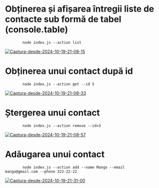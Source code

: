 # Obținerea și afișarea întregii liste de contacte sub formă de tabel (console.table)
            node index.js --action list


<a href="https://ibb.co/m8yhMd9"><img src="https://i.ibb.co/Ry6QVt3/Captura-desde-2024-10-19-21-08-15.png" alt="Captura-desde-2024-10-19-21-08-15" border="0"></a>


# Obținerea unui contact după id
            node index.js --action get --id 5

<a href="https://ibb.co/nrr9f5Z"><img src="https://i.ibb.co/mJJktM1/Captura-desde-2024-10-19-21-08-33.png" alt="Captura-desde-2024-10-19-21-08-33" border="0"></a>

# Ștergerea unui contact
            node index.js --action remove --id=3
<a href="https://ibb.co/BjXvTnL"><img src="https://i.ibb.co/S0hHVfN/Captura-desde-2024-10-19-21-08-57.png" alt="Captura-desde-2024-10-19-21-08-57" border="0"></a>

# Adăugarea unui contact
            node index.js --action add --name Mango --email mango@gmail.com --phone 322-22-22

<a href="https://ibb.co/F4YBKSd"><img src="https://i.ibb.co/k2DhxRP/Captura-desde-2024-10-19-21-31-00.png" alt="Captura-desde-2024-10-19-21-31-00" border="0"></a>